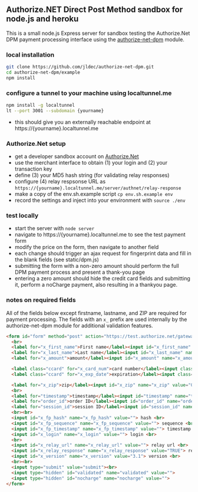## Authorize.NET Direct Post Method sandbox for node.js and heroku

This is a small node.js Express server for sandbox testing the Authorize.Net DPM payment processing interface using the [authorize-net-dpm](authorize-net-dpm) module.

### local installation

```sh
git clone https://github.com/jldec/authorize-net-dpm.git
cd authorize-net-dpm/example
npm install
```

### configure a tunnel to your machine using localtunnel.me

```sh
npm install -g localtunnel
lt --port 3001 --subdomain {yourname}
```

- this should give you an externally reachable endpoint at https://{yourname}.localtunnel.me


### Authorize.Net setup
- get a developer sandbox account on [Authorize.Net](http://developer.authorize.net/)
- use the merchant interface to obtain (1) your login and (2) your transaction key
- define (3) your MD5 hash string (for validating relay responses)
- configure (4) relay respsonse URL as `https://{yourname}.localtunnel.me/server/authnet/relay-response`
- make a copy of the env.sh.example script `cp env.sh.example env`
- record the settings and inject into your environment with `source ./env`

### test locally
- start the server with `node server`
- navigate to https://{yourname}.localtunnel.me to see the test payment form
- modify the price on the form, then navigate to another field
- each change should trigger an ajax request for fingerprint data and fill in the blank fields (see static/dpm.js)
- submitting the form with a non-zero amount should perform the full DPM payment process and present a thank-you page
- entering a zero amount should hide the credit card fields and submitting it, perform a noCharge payment, also resulting in a thankyou page.

### notes on required fields
All of the fields below except firstname, lastname, and ZIP are required for payment processing. The fields with an `x_` prefix are used internally by the authorize-net-dpm module for additional validation features.

```html
<form id="form" method="post" action="https://test.authorize.net/gateway/transact.dll">
  <br>
  <label for="x_first_name">First name</label><input id="x_first_name" name="x_first_name" value=""><br>
  <label for="x_last_name">Last name</label><input id="x_last_name" name="x_last_name" value=""><br>
  <label for="x_amount">amount</label><input id="x_amount" name="x_amount" value="1.99"><br>

  <label class="ccard" for="x_card_num">card number</label><input class="ccard" id="x_card_num" name="x_card_num" value="4111 1111 1111 1111"><br>
  <label class="ccard" for="x_exp_date">expiration</label><input class="ccard" id="x_exp_date" name="x_exp_date" value="11/15"><br>

  <label for="x_zip">zip</label><input id="x_zip" name="x_zip" value="02421"><br>
  <br>
  <label for="timestamp">timestamp</label><input id="timestamp" name="timestamp" value=""><br>
  <label for="order_id">order ID</label><input id="order_id" name="order_id" value=""><br>
  <label for="session_id">session ID</label><input id="session_id" name="session_id" value=""><br>
  <br><br>
  <input id="x_fp_hash" name="x_fp_hash" value=""> hash <br>
  <input id="x_fp_sequence" name="x_fp_sequence" value=""> sequence <br>
  <input id="x_fp_timestamp" name="x_fp_timestamp" value=""> timestamp <br>
  <input id="x_login" name="x_login" value=""> login <br>
  <br>
  <input id="x_relay_url" name="x_relay_url" value=""> relay url <br>
  <input id="x_relay_response" name="x_relay_response" value="TRUE"> relay response <br>
  <input id="x_version" name="x_version" value="3.1"> version <br>
  <br><br>
  <input type="submit" value="submit"><br>
  <input type="hidden" id="validated" name="validated" value="">
  <input type="hidden" id="nocharge" name="nocharge" value="">
</form>
```
